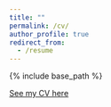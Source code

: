 ```yaml
---
title: ""
permalink: /cv/
author_profile: true
redirect_from:
  - /resume
---
```


{% include base_path %}

[See my CV here](http://mebucca.github.io/files/cv.pdf)
